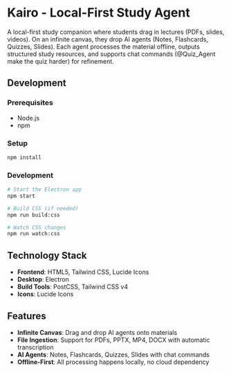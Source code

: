 # Kairo - Local-First Study Agent

A local-first study companion where students drag in lectures (PDFs, slides, videos). On an infinite canvas, they drop AI agents (Notes, Flashcards, Quizzes, Slides). Each agent processes the material offline, outputs structured study resources, and supports chat commands (@Quiz_Agent make the quiz harder) for refinement.

## Development

### Prerequisites
- Node.js
- npm

### Setup
```bash
npm install
```

### Development
```bash
# Start the Electron app
npm start

# Build CSS (if needed)
npm run build:css

# Watch CSS changes
npm run watch:css
```

## Technology Stack

- **Frontend**: HTML5, Tailwind CSS, Lucide Icons
- **Desktop**: Electron
- **Build Tools**: PostCSS, Tailwind CSS v4
- **Icons**: Lucide Icons

## Features

- **Infinite Canvas**: Drag and drop AI agents onto materials
- **File Ingestion**: Support for PDFs, PPTX, MP4, DOCX with automatic transcription
- **AI Agents**: Notes, Flashcards, Quizzes, Slides with chat commands
- **Offline-First**: All processing happens locally, no cloud dependency